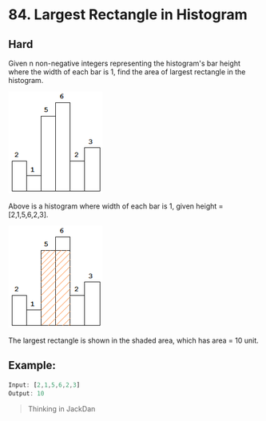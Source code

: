 # 84. Largest Rectangle in Histogram

## Hard

Given n non-negative integers representing the histogram's bar height where the width of each bar is 1, find the area of largest rectangle in the histogram.

![histogram](./images/histogram.png)

Above is a histogram where width of each bar is 1, given height = [2,1,5,6,2,3].

![histogram_area](./images/histogram_area.png)

The largest rectangle is shown in the shaded area, which has area = 10 unit.

## Example:

``` javascript
Input: [2,1,5,6,2,3]
Output: 10
```

> Thinking in JackDan